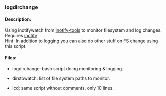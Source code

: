 ### logdirchange

#### Description:

Using inotifywatch from [inotify-tools](https://github.com/rvoicilas/inotify-tools/wiki) to monitor
filesystem and log changes.   
Requires [inotify](http://man7.org/linux/man-pages/man7/inotify.7.html)   
Hint: In addition to logging you can also do other stuff on FS change using this script.

#### Files:

- logdirchange: bash script doing monitoring & logging.

- dirstowatch: list of file system paths to monitor.

- lcd: same script without comments, only 10 lines.

